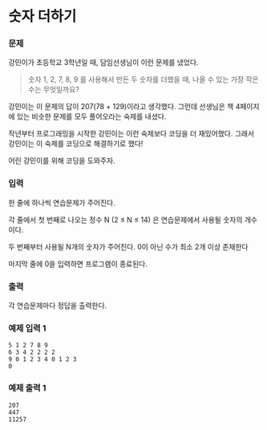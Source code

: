 # 숫자 더하기

### 문제

강민이가 초등학교 3학년일 때, 담임선생님이 이런 문제를 냈었다.

> 숫자 1, 2, 7, 8, 9 를 사용해서 만든 두 숫자를 더했을 때, 나올 수 있는 가장 작은 수는 무엇일까요?

강민이는 이 문제의 답이 207(78 + 129)이라고 생각했다. 그런데 선생님은 책 4페이지에 있는 비슷한 문제를 모두 풀어오라는 숙제를 내셨다.

작년부터 프로그래밍을 시작한 강민이는 이런 숙제보다 코딩을 더 재밌어했다. 그래서 강민이는 이 숙제를 코딩으로 해결하기로 했다!

어린 강민이를 위해 코딩을 도와주자.

### 입력

한 줄에 하나씩 연습문제가 주어진다.

각 줄에서 첫 번째로 나오는 정수 N (2 ≤ N ≤ 14) 은 연습문제에서 사용될 숫자의 개수이다.

두 번째부터 사용될 N개의 숫자가 주어진다. 0이 아닌 수가 최소 2개 이상 존재한다

마지막 줄에 0을 입력하면 프로그램이 종료된다.

### 출력

각 연습문제마다 정답을 출력한다.

### 예제 입력 1

```
5 1 2 7 8 9
6 3 4 2 2 2 2
9 0 1 2 3 4 0 1 2 3
0
```

### 예제 출력 1

```
207
447
11257
```
